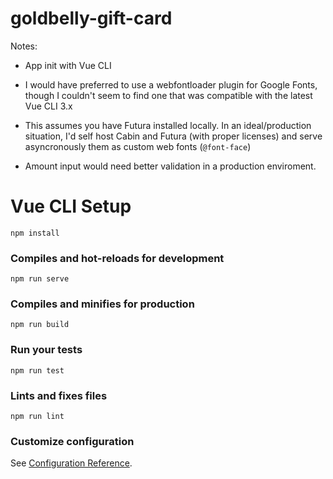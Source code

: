 # goldbelly-gift-card

Notes:

* App init with Vue CLI

* I would have preferred to use a webfontloader plugin for Google Fonts, though I couldn't seem to find one that was compatible with the latest Vue CLI 3.x

* This assumes you have Futura installed locally. In an ideal/production situation, I'd self host Cabin and Futura (with proper licenses) and serve asyncronously them as custom web fonts (`@font-face`)

* Amount input would need better validation in a production enviroment.


# Vue CLI Setup

```
npm install
```

### Compiles and hot-reloads for development
```
npm run serve
```

### Compiles and minifies for production
```
npm run build
```

### Run your tests
```
npm run test
```

### Lints and fixes files
```
npm run lint
```

### Customize configuration
See [Configuration Reference](https://cli.vuejs.org/config/).
